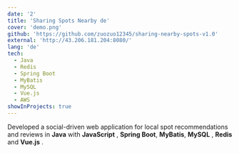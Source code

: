 ```yaml
---
date: '2'
title: 'Sharing Spots Nearby de'
cover: 'demo.png'
github: 'https://github.com/zuozuo12345/sharing-nearby-spots-v1.0'
external: 'http://43.206.181.204:8080/'
lang: 'de'
tech:
  - Java
  - Redis
  - Spring Boot
  - MyBatis
  - MySQL
  - Vue.js
  - AWS
showInProjects: true
---
```

Developed a social-driven web application for local spot recommendations and reviews in **Java** with  **JavaScript** ,  **Spring Boot**, **MyBatis**, **MySQL** , **Redis** and  **Vue.js** .
